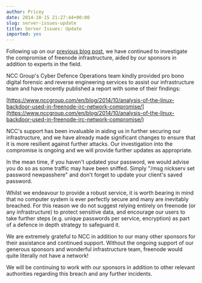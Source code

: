 ```yaml
---
author: Pricey
date: 2014-10-15 21:27:44+00:00
slug: server-issues-update
title: Server Issues: Update
imported: yes
---
```

Following up on our [previous blog post](http://blog.freenode.net/2014/09/server-issues-2/), we have continued to investigate the compromise of freenode infrastructure, aided by our sponsors in addition to experts in the field.

NCC Group's Cyber Defence Operations team kindly provided pro bono digital forensic and reverse engineering services to assist our infrastructure team and have recently published a report with some of their findings:

[https://www.nccgroup.com/en/blog/2014/10/analysis-of-the-linux-backdoor-used-in-freenode-irc-network-compromise/](https://www.nccgroup.com/en/blog/2014/10/analysis-of-the-linux-backdoor-used-in-freenode-irc-network-compromise/)

NCC's support has been invaluable in aiding us in further securing our infrastructure, and we have already made significant changes to ensure that it is more resilient against further attacks. Our investigation into the compromise is ongoing and we will provide further updates as appropriate.

In the mean time, if you haven't updated your password, we would advise you do so as some traffic may have been sniffed. Simply "/msg nickserv set password newpasshere" and don't forget to update your client's saved password.

Whilst we endeavour to provide a robust service, it is worth bearing in mind that no computer system is ever perfectly secure and many are inevitably breached. For this reason we do not suggest relying entirely on freenode (or any infrastructure) to protect sensitive data, and encourage our users to take further steps (e.g. unique passwords per service, encryption) as part of a defence in depth strategy to safeguard it.

We are extremely grateful to NCC in addition to our many other sponsors for their assistance and continued support. Without the ongoing support of our generous sponsors and wonderful infrastructure team, freenode would quite literally not have a network!

We will be continuing to work with our sponsors in addition to other relevant authorities regarding this breach and any further incidents.
